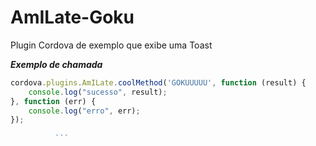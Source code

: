 # AmILate-Goku
Plugin Cordova de exemplo que exibe uma Toast 

***Exemplo de chamada***
```javascript
cordova.plugins.AmILate.coolMethod('GOKUUUUU', function (result) {
    console.log("sucesso", result);
}, function (err) {
    console.log("erro", err);
});
          
          ```

